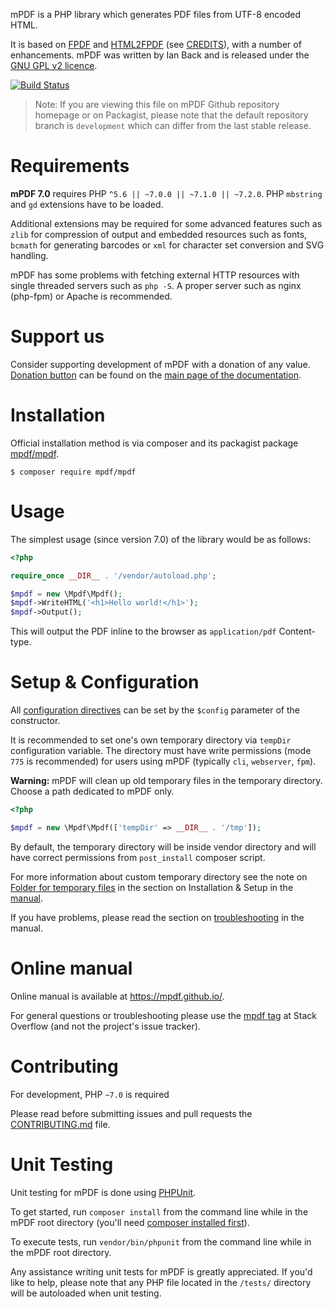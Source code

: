 mPDF is a PHP library which generates PDF files from UTF-8 encoded HTML.

It is based on [FPDF](http://www.fpdf.org/) and [HTML2FPDF](http://html2fpdf.sourceforge.net/)
(see [CREDITS](CREDITS.txt)), with a number of enhancements. mPDF was written by Ian Back and is released
under the [GNU GPL v2 licence](LICENSE.txt).

[![Build Status](https://travis-ci.org/mpdf/mpdf.svg?branch=development)](https://travis-ci.org/mpdf/mpdf)

> Note: If you are viewing this file on mPDF Github repository homepage or on Packagist, please note that
> the default repository branch is `development` which can differ from the last stable release.

Requirements
============

**mPDF 7.0** requires PHP `^5.6 || ~7.0.0 || ~7.1.0 || ~7.2.0`. PHP `mbstring` and `gd` extensions have to be loaded.

Additional extensions may be required for some advanced features such as `zlib` for compression of output and
embedded resources such as fonts, `bcmath` for generating barcodes or `xml` for character set conversion
and SVG handling.

mPDF has some problems with fetching external HTTP resources with single threaded servers such as `php -S`. A proper
server such as nginx (php-fpm) or Apache is recommended.

Support us
==========

Consider supporting development of mPDF with a donation of any value. [Donation button][1] can be found on the
[main page of the documentation][1].

Installation
============

Official installation method is via composer and its packagist package [mpdf/mpdf](https://packagist.org/packages/mpdf/mpdf).

```
$ composer require mpdf/mpdf
```

Usage
=====

The simplest usage (since version 7.0) of the library would be as follows:

```php
<?php

require_once __DIR__ . '/vendor/autoload.php';

$mpdf = new \Mpdf\Mpdf();
$mpdf->WriteHTML('<h1>Hello world!</h1>');
$mpdf->Output();

```

This will output the PDF inline to the browser as `application/pdf` Content-type.

Setup & Configuration
=====================

All [configuration directives](https://mpdf.github.io/reference/mpdf-variables/overview.html) can
be set by the `$config` parameter of the constructor.

It is recommended to set one's own temporary directory via `tempDir` configuration variable.
The directory must have write permissions (mode `775` is recommended) for users using mPDF
(typically `cli`, `webserver`, `fpm`).

**Warning:** mPDF will clean up old temporary files in the temporary directory. Choose a path dedicated to mPDF only.


```php
<?php

$mpdf = new \Mpdf\Mpdf(['tempDir' => __DIR__ . '/tmp']);

```

By default, the temporary directory will be inside vendor directory and will have correct permissions from
`post_install` composer script.

For more information about custom temporary directory see the note on
[Folder for temporary files](https://mpdf.github.io/installation-setup/folders-for-temporary-files.html)
in the section on Installation & Setup in the [manual][1].

If you have problems, please read the section on
[troubleshooting](https://mpdf.github.io/troubleshooting/known-issues.html) in the manual.

Online manual
=============

Online manual is available at https://mpdf.github.io/.

For general questions or troubleshooting please use the [mpdf tag](https://stackoverflow.com/questions/tagged/mpdf) at Stack Overflow (and not the project's issue tracker).

Contributing
============

For development, PHP `~7.0` is required

Please read before submitting issues and pull requests the [CONTRIBUTING.md](https://github.com/mpdf/mpdf/blob/development/.github/CONTRIBUTING.md) file.

Unit Testing
============

Unit testing for mPDF is done using [PHPUnit](https://phpunit.de/).

To get started, run `composer install` from the command line while in the mPDF root directory
(you'll need [composer installed first](https://getcomposer.org/download/)).

To execute tests, run `vendor/bin/phpunit` from the command line while in the mPDF root directory.

Any assistance writing unit tests for mPDF is greatly appreciated. If you'd like to help, please
note that any PHP file located in the `/tests/` directory will be autoloaded when unit testing.

[1]: https://mpdf.github.io
